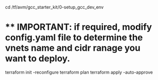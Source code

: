 cd /tf/avm/gcc_starter_kit/0-setup_gcc_dev_env

# ** IMPORTANT: if required, modify config.yaml file to determine the vnets name and cidr ranage you want to deploy. 

terraform init -reconfigure
terraform plan
terraform apply -auto-approve
